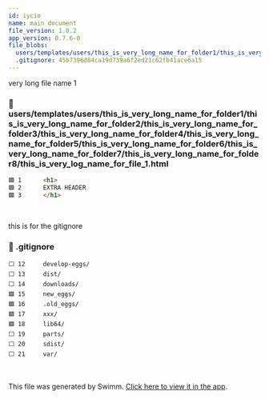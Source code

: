 ```yaml
---
id: iycio
name: main document
file_version: 1.0.2
app_version: 0.7.6-0
file_blobs:
  users/templates/users/this_is_very_long_name_for_folder1/this_is_very_long_name_for_folder2/this_is_very_long_name_for_folder3/this_is_very_long_name_for_folder4/this_is_very_long_name_for_folder5/this_is_very_long_name_for_folder6/this_is_very_long_name_for_folder7/this_is_very_long_name_for_folder8/this_is_very_log_name_for_file_1.html: ca068b9fa400e6986d2308e7542be73f2f1489d1
  .gitignore: 45b7396d84ca19d739a6f2ed21c62fb41ace6a15
---
```


very long file name 1
<!-- NOTE-swimm-snippet: the lines below link your snippet to Swimm -->
### 📄 users/templates/users/this_is_very_long_name_for_folder1/this_is_very_long_name_for_folder2/this_is_very_long_name_for_folder3/this_is_very_long_name_for_folder4/this_is_very_long_name_for_folder5/this_is_very_long_name_for_folder6/this_is_very_long_name_for_folder7/this_is_very_long_name_for_folder8/this_is_very_log_name_for_file_1.html
```html
🟩 1      <h1>
🟩 2      EXTRA HEADER
🟩 3      </h1>
```

<br/>

this is for the gitignore
<!-- NOTE-swimm-snippet: the lines below link your snippet to Swimm -->
### 📄 .gitignore
```gitignore
⬜ 12     develop-eggs/
⬜ 13     dist/
⬜ 14     downloads/
🟩 15     new_eggs/
🟩 16     .old_eggs/
🟩 17     xxx/
🟩 18     lib64/
⬜ 19     parts/
⬜ 20     sdist/
⬜ 21     var/
```

<br/>

This file was generated by Swimm. [Click here to view it in the app](http://localhost:5000/repos/Z2l0aHViJTNBJTNBY2hhdC1leGFtcGxlJTNBJTNBZXJhbnMtc3dpbW0=/docs/iycio).